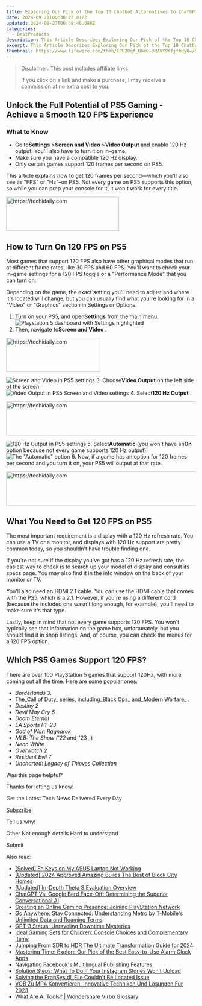```yaml
---
title: Exploring Our Pick of the Top 10 Chatbot Alternatives to ChatGPT
date: 2024-09-21T00:36:22.818Z
updated: 2024-09-27T06:49:46.088Z
categories:
  - BestProducts
description: This Article Describes Exploring Our Pick of the Top 10 Chatbot Alternatives to ChatGPT
excerpt: This Article Describes Exploring Our Pick of the Top 10 Chatbot Alternatives to ChatGPT
thumbnail: https://www.lifewire.com/thmb/CPU20qf_UGmD-3MAVY9KfjfbHyU=/540x405/filters:no_upscale():max_bytes(150000):strip_icc():format(webp)/GettyImages-1482350048-bb33156f499e48e19fb3fa623dad0219.jpg
---
```


>  Disclaimer: This post includes affiliate links
>
>  If you click on a link and make a purchase, I may receive a commission at no extra cost to you.
>

## Unlock the Full Potential of PS5 Gaming - Achieve a Smooth 120 FPS Experience
### What to Know

* Go to**Settings** \>**Screen and Video** \>**Video Output** and enable 120 Hz output. You'll also have to turn it on in-game.
* Make sure you have a compatible 120 Hz display.
* Only certain games support 120 frames per second on PS5.

 This article explains how to get 120 frames per second—which you'll also see as "FPS" or "Hz"–on PS5\. Not every game on PS5 supports this option, so while you can prep your console for it, it won't work for every title.  

<!-- affiliate ads begin -->
<a href="https://aligracehair.sjv.io/c/5597632/2012429/19272" target="_top" id="2012429">
  <img src="//a.impactradius-go.com/display-ad/19272-2012429" border="0" alt="https://techidaily.com" width="300" height="90"/>
</a>
<img height="0" width="0" src="https://aligracehair.sjv.io/i/5597632/2012429/19272" style="position:absolute;visibility:hidden;" border="0" />
<!-- affiliate ads end -->

## How to Turn On 120 FPS on PS5

 Most games that support 120 FPS also have other graphical modes that run at different frame rates, like 30 FPS and 60 FPS. You'll want to check your in-game settings for a 120 FPS toggle or a "Performance Mode" that you can turn on.

 Depending on the game, the exact setting you'll need to adjust and where it's located will change, but you can usually find what you're looking for in a "Video" or "Graphics" section in Settings or Options.

1. Turn on your PS5, and open**Settings** from the main menu.  
![Playstation 5 dashboard with Settings highlighted](https://www.lifewire.com/thmb/SgkRTTRVRqbxRg0AJLYr6FWqfG4=/1500x0/filters:no_upscale():max_bytes(150000):strip_icc():format(webp)/how-to-remote-play-ps5-games-on-android-50896111-df8a16a465fe41e7aef3d5ad05b4a7c8.jpg)
2. Then, navigate to**Screen and Video** .  

<!-- affiliate ads begin -->
<a href="https://aligracehair.sjv.io/c/5597632/2135368/19272" target="_top" id="2135368">
  <img src="//a.impactradius-go.com/display-ad/19272-2135368" border="0" alt="https://techidaily.com" width="250" height="90"/>
</a>
<img height="0" width="0" src="https://aligracehair.sjv.io/i/5597632/2135368/19272" style="position:absolute;visibility:hidden;" border="0" />
<!-- affiliate ads end -->

![Screen and Video in PS5 settings](https://www.lifewire.com/thmb/YCLQ2vGLnavPgpRPNtxhU7n6NFw=/1500x0/filters:no_upscale():max_bytes(150000):strip_icc():format(webp)/Screen-and-Video-Settings-aa8ff277b8254627a1a8c88e1c91f9cf.jpg)
3. Choose**Video Output** on the left side of the screen.  
![Video Output in PS5 Screen and Video settings](https://www.lifewire.com/thmb/Xgk1MNv2WwvyRO7tv2bHEF4oiqo=/1500x0/filters:no_upscale():max_bytes(150000):strip_icc():format(webp)/Video-Output-46b505f379064535ac4977a29faee336.jpg)
4. Select**120 Hz Output** .  

<!-- affiliate ads begin -->
<a href="https://appsumo.8odi.net/c/5597632/2037346/7443" target="_top" id="2037346">
  <img src="//a.impactradius-go.com/display-ad/7443-2037346" border="0" alt="https://techidaily.com" width="728" height="90"/>
</a>
<img height="0" width="0" src="https://appsumo.8odi.net/i/5597632/2037346/7443" style="position:absolute;visibility:hidden;" border="0" />
<!-- affiliate ads end -->

![120 Hz Output in PS5 settings](https://www.lifewire.com/thmb/hxj9hKX_96UCkA07Y8Rzo91hvKo=/1500x0/filters:no_upscale():max_bytes(150000):strip_icc():format(webp)/120-Output-9e18a336656f4caf97cc91724b032df2.jpg)
5. Select**Automatic** (you won't have an**On** option because not every game supports 120 Hz output).  
![The "Automatic" option ](https://www.lifewire.com/thmb/N0N2mbCdwDADtM0UH7Q50TlNT2U=/1500x0/filters:no_upscale():max_bytes(150000):strip_icc():format(webp)/Automatic-8261fa6f79014410bb3948ebcbcac568.jpg)
6. Now, if a game has an option for 120 frames per second and you turn it on, your PS5 will output at that rate.

<!-- affiliate ads begin -->
<a href="https://appsumo.8odi.net/c/5597632/2111981/7443" target="_top" id="2111981">
  <img src="//a.impactradius-go.com/display-ad/7443-2111981" border="0" alt="https://techidaily.com" width="728" height="90"/>
</a>
<img height="0" width="0" src="https://appsumo.8odi.net/i/5597632/2111981/7443" style="position:absolute;visibility:hidden;" border="0" />
<!-- affiliate ads end -->

## What You Need to Get 120 FPS on PS5

 The most important requirement is a display with a 120 Hz refresh rate. You can use a TV or a monitor, and displays with 120 Hz support are pretty common today, so you shouldn't have trouble finding one.

 If you're not sure if the display you've got has a 120 Hz refresh rate, the easiest way to check is to search up your model of display and consult its specs page. You may also find it in the info window on the back of your monitor or TV.

 You'll also need an HDMI 2.1 cable. You can use the HDMI cable that comes with the PS5, which is a 2.1\. However, if you're using a different cord (because the included one wasn't long enough, for example), you'll need to make sure it's that type.

 Lastly, keep in mind that not every game supports 120 FPS. You won't typically see that information on the game box, unfortunately, but you should find it in shop listings. And, of course, you can check the menus for a 120 FPS option.

## Which PS5 Games Support 120 FPS?

 There are over 100 PlayStation 5 games that support 120Hz, with more coming out all the time. Here are some popular ones:

* _Borderlands 3._
* The_Call of Duty_ series, including_Black Ops_ and_Modern Warfare_ .
* _Destiny 2_
* _Devil May Cry 5_
* _Doom Eternal_
* _EA Sports F1 '23_
* _God of War: Ragnarok_
* _MLB: The Show ('22_ and_'23_ )
* _Neon White_
* _Overwatch 2_
* _Resident Evil 7_
* _Uncharted: Legacy of Thieves Collection_

Was this page helpful?

Thanks for letting us know!

 Get the Latest Tech News Delivered Every Day

[Subscribe](https://www.lifewire.com/#)

Tell us why!

 Other  Not enough details  Hard to understand

 Submit

<ins class="adsbygoogle"
     style="display:block"
     data-ad-format="autorelaxed"
     data-ad-client="ca-pub-7571918770474297"
     data-ad-slot="1223367746"></ins>

<ins class="adsbygoogle"
     style="display:block"
     data-ad-client="ca-pub-7571918770474297"
     data-ad-slot="8358498916"
     data-ad-format="auto"
     data-full-width-responsive="true"></ins>

<span class="atpl-alsoreadstyle">Also read:</span>
<div><ul>
<li><a href="https://common-error.techidaily.com/solved-fn-keys-on-my-asus-laptop-not-working/"><u>[Solved] Fn Keys on My ASUS Laptop Not Working</u></a></li>
<li><a href="https://digital-screen-recording.techidaily.com/updated-2024-approved-amazing-builds-the-best-of-block-city-homes/"><u>[Updated] 2024 Approved Amazing Builds The Best of Block City Homes</u></a></li>
<li><a href="https://some-knowledge.techidaily.com/updated-in-depth-theta-s-evaluation-overview/"><u>[Updated] In-Depth Theta S Evaluation Overview</u></a></li>
<li><a href="https://tech-revival.techidaily.com/chatgpt-vs-google-bard-face-off-determining-the-superior-conversational-ai/"><u>ChatGPT Vs. Google Bard Face-Off: Determining the Superior Conversational AI</u></a></li>
<li><a href="https://technical-tips.techidaily.com/creating-an-online-gaming-presence-joining-playstation-network/"><u>Creating an Online Gaming Presence: Joining PlayStation Network</u></a></li>
<li><a href="https://technical-tips.techidaily.com/go-anywhere-stay-connected-understanding-metro-by-t-mobiles-unlimited-data-and-roaming-terms/"><u>Go Anywhere, Stay Connected: Understanding Metro by T-Mobile's Unlimited Data and Roaming Terms</u></a></li>
<li><a href="https://tech-hub.techidaily.com/gpt-3-status-unraveling-downtime-mysteries/"><u>GPT-3 Status: Unraveling Downtime Mysteries</u></a></li>
<li><a href="https://technical-tips.techidaily.com/ideal-gaming-sets-for-children-console-choices-and-complementary-items/"><u>Ideal Gaming Sets for Children: Console Choices and Complementary Items</u></a></li>
<li><a href="https://fox-friendly.techidaily.com/jumping-from-sdr-to-hdr-the-ultimate-transformation-guide-for-2024/"><u>Jumping From SDR to HDR The Ultimate Transformation Guide for 2024</u></a></li>
<li><a href="https://technical-tips.techidaily.com/mastering-time-explore-our-pick-of-the-best-easy-to-use-alarm-clock-apps/"><u>Mastering Time: Explore Our Pick of the Best Easy-to-Use Alarm Clock Apps</u></a></li>
<li><a href="https://facebook.techidaily.com/navigating-facebooks-multilingual-publishing-features/"><u>Navigating Facebook's Multilingual Publishing Features</u></a></li>
<li><a href="https://technical-tips.techidaily.com/solution-steps-what-to-do-if-your-instagram-stories-wont-upload/"><u>Solution Steps: What To Do If Your Instagram Stories Won’t Upload</u></a></li>
<li><a href="https://technical-tips.techidaily.com/solving-the-propsysdll-file-couldnt-be-located-issue/"><u>Solving the PropSys.dll File Couldn't Be Located Issue</u></a></li>
<li><a href="https://discover-dash.techidaily.com/vob-zu-mp4-konvertieren-innovative-techniken-und-losungen-fur-2023/"><u>VOB Zu MP4 Konvertieren: Innovative Techniken Und Lösungen Für 2023</u></a></li>
<li><a href="https://ai-voice-clone.techidaily.com/what-are-ai-tools-wondershare-virbo-glossary/"><u>What Are AI Tools? | Wondershare Virbo Glossary</u></a></li>
</ul></div>

